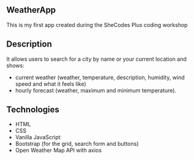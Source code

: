

## WeatherApp
This is my first app created during the SheCodes Plus coding workshop 

## Description
It allows users to search for a city by name or your current location and shows:

- current weather (weather, temperature, description, humidity, wind speed and what it feels like)
- hourly forecast (weather, maximum and minimum temperature).

## Technologies
- HTML
- CSS
- Vanilla JavaScript
- Bootstrap (for the grid, search form and buttons)
- Open Weather Map API with axios
